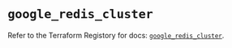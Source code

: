 # `google_redis_cluster`

Refer to the Terraform Registory for docs: [`google_redis_cluster`](https://registry.terraform.io/providers/hashicorp/google/5.21.0/docs/resources/redis_cluster).
